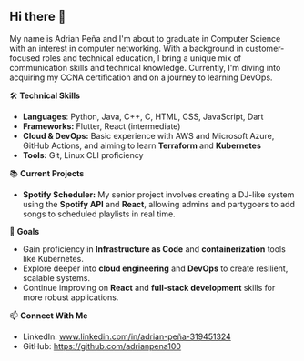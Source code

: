 ## Hi there 👋

<!--
**adrianpena100/adrianpena100** is a ✨ _special_ ✨ repository because its `README.md` (this file) appears on your GitHub profile.

Here are some ideas to get you started:

- 🔭 I’m currently working on ...
- 🌱 I’m currently learning ...
- 👯 I’m looking to collaborate on ...
- 🤔 I’m looking for help with ...
- 💬 Ask me about ...
- 📫 How to reach me: ...
- 😄 Pronouns: ...
- ⚡ Fun fact: ...
-->
My name is Adrian Peña and I'm about to graduate in Computer Science with an interest in computer networking. With a background in customer-focused roles and technical education, I bring a unique mix of communication skills and technical knowledge. Currently, I'm diving into acquiring my CCNA certification and on a journey to learning DevOps.

🛠️ **Technical Skills**
* **Languages**: Python, Java, C++, C, HTML, CSS, JavaScript, Dart
* **Frameworks:** Flutter, React (intermediate)
* **Cloud & DevOps:** Basic experience with AWS and Microsoft Azure, GitHub Actions, and aiming to learn **Terraform** and **Kubernetes**
* **Tools:** Git, Linux CLI proficiency

📚 **Current Projects**
* **Spotify Scheduler:** My senior project involves creating a DJ-like system using the **Spotify API** and **React**, allowing admins and partygoers to add songs to scheduled playlists in real time.

🎯 **Goals**
* Gain proficiency in **Infrastructure as Code** and **containerization** tools like Kubernetes.
* Explore deeper into **cloud engineering** and **DevOps** to create resilient, scalable systems.
* Continue improving on **React** and **full-stack development** skills for more robust applications.

📫 **Connect With Me**

* LinkedIn: www.linkedin.com/in/adrian-peña-319451324
* GitHub: https://github.com/adrianpena100
